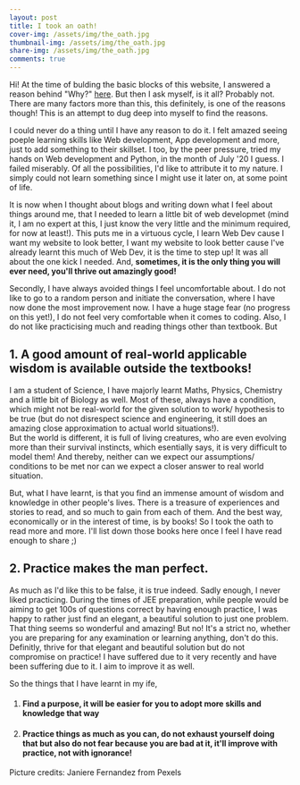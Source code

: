 ```yaml
---
layout: post
title: I took an oath!
cover-img: /assets/img/the_oath.jpg
thumbnail-img: /assets/img/the_oath.jpg
share-img: /assets/img/the_oath.jpg
comments: true
---
```


Hi!
At the time of bulding the basic blocks of this website, I answered a reason behind "Why?" [here](https://vishwaraj2812.github.io/mypage.github.io/aboutme/). But then I ask myself, is it all? Probably not. There are many factors more than this, this definitely, is one of the reasons though! This is an attempt to dug deep into myself to find the reasons.

I could never do a thing until I have any reason to do it. I felt amazed seeing poeple learning skills like Web development, App development and more, just to add something 
to their skillset. I too, by the peer pressure, tried my hands on Web development and Python, in the month of July '20 I guess. I failed miserably. Of all the possibilities, I'd like to attribute it to my nature. I simply could not learn something since I might use it later on, at some point of life.

It is now when I thought about blogs and writing down what I feel about things around me, that I needed to learn a little bit of web developmet (mind it, I am no expert at this, I just know the very little and the minimum required, for now at least!). This puts me in a virtuous cycle, I learn Web Dev cause I want my website to look better, I want my website to look better cause I've already learnt this much of Web Dev, it is the time to step up! It was all about the one kick I needed. And, **sometimes, it is the only thing you will ever need, you'll thrive out amazingly good!**

Secondly, I have always avoided things I feel uncomfortable about. I do not like to go to a random person and initiate the conversation, where I have now done the most improvement now. I have a huge stage fear (no progress on this yet!), I do not feel very comfortable when it comes to coding. Also, I do not like practicising much and reading things other than textbook. But  
## 1. A good amount of real-world applicable wisdom is available outside the textbooks!  
I am a student of Science, I have majorly learnt Maths, Physics, Chemistry and a little bit of Biology as well. Most of these, always have a condition, which might not be real-world for the given solution to work/ hypothesis to be true (but do not disrespect science and engineering, it still does an amazing close approximation to actual world situations!).  
But the world is different, it is full of living creatures, who are even evolving more than their survival instincts, which esentially says, it is very difficult to model them! And thereby, neither can we expect our assumptions/ conditions to be met nor can we expect a closer answer to real world situation.

But, what I have learnt, is that you find an immense amount of wisdom and knowledge in other people's lives. There is a treasure of experiences and stories to read, and so much to gain from each of them. And the best way, economically or in the interest of time, is by books! So I took the oath to read more and more. I'll list down those books here once I feel I have read enough to share ;)

## 2. Practice makes the man perfect.  
As much as I'd like this to be false, it is true indeed. Sadly enough, I never liked practicing. During the times of JEE preparation, while people would be aiming to get 100s of questions correct by having enough practice, I was happy to rather just find an elegant, a beautiful solution to just one problem. That thing seems so wonderful and amazing! But no! It's a strict no, whether you are preparing for any examination or learning anything, don't do this. Definitly, thrive for that elegant and beautiful solution but do not compromise on practice! I have suffered due to it very recently and have been suffering due to it. I aim to improve it as well.


So the things that I have learnt in my ife,
1. #### Find a purpose, it will be easier for you to adopt more skills and knowledge that way
2. #### Practice things as much as you can, do not exhaust yourself doing that but also do not fear because you are bad at it, it'll improve with practice, not with ignorance!

Picture credits: Janiere Fernandez from Pexels
